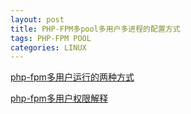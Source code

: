 ```yaml
---
layout: post
title: PHP-FPM多pool多用户多进程的配置方式
tags: PHP-FPM POOL
categories: LINUX
---
```


[php-fpm多用户运行的两种方式](http://www.renyiwei.com/archives/1253.html)

[php-fpm多用户权限解释](http://www.cnblogs.com/zrp2013/p/4183546.html)